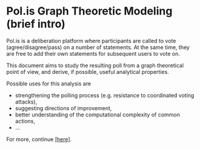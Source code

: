 # Pol.is Graph Theoretic Modeling (brief intro)

Pol.is is a deliberation platform where participants are called to vote (agree/disagree/pass) on a number of statements. At the same time, they are free to add their own statements for subsequent users to vote on.

This document aims to study the resulting poll from a graph theoretical point of view, and derive, if possible, useful analytical properties. 

Possible uses for this analysis are
* strengthening the polling process (e.g. resistance to coordinated voting attacks),
* suggesting directions of improvement,
* better understanding of the computational complexity of common actions,
* ...

For more, continue [[here]](Welcome.md).
